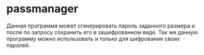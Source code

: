 # passmanager
 
Данная программа может сгенерировать пароль заданного размера и после по запросу сохранить его в зашифрованном виде.
Так же данную программу можно использовать и только для шифрования своих паролей.
